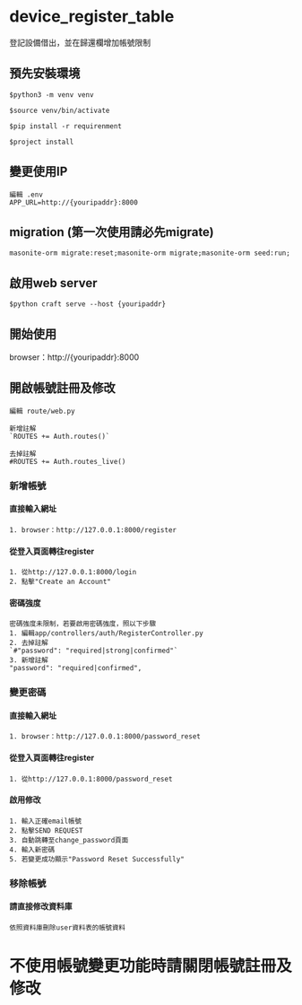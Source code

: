 # device_register_table
登記設備借出，並在歸還欄增加帳號限制

## 預先安裝環境
`$python3 -m venv venv`

`$source venv/bin/activate`

`$pip install -r requirenment`

`$project install`

## 變更使用IP
    編輯 .env
    APP_URL=http://{youripaddr}:8000

## migration (第一次使用請必先migrate)
`masonite-orm migrate:reset;masonite-orm migrate;masonite-orm seed:run;`

## 啟用web server
`$python craft serve --host {youripaddr}`

## 開始使用
browser：http://{youripaddr}:8000

## 開啟帳號註冊及修改
    編輯 route/web.py
	
    新增註解
	`ROUTES += Auth.routes()`
    
    去掉註解
    #ROUTES += Auth.routes_live()

### 新增帳號
#### 直接輸入網址
    1. browser：http://127.0.0.1:8000/register
#### 從登入頁面轉往register
    1. 從http://127.0.0.1:8000/login
    2. 點擊"Create an Account"
#### 密碼強度
    密碼強度未限制，若要啟用密碼強度，照以下步驟
    1. 編輯app/controllers/auth/RegisterController.py
    2. 去掉註解
    `#"password": "required|strong|confirmed"`
    3. 新增註解
    "password": "required|confirmed",

### 變更密碼
#### 直接輸入網址
    1. browser：http://127.0.0.1:8000/password_reset
#### 從登入頁面轉往register
    1. 從http://127.0.0.1:8000/password_reset
#### 啟用修改
    1. 輸入正確email帳號
    2. 點擊SEND REQUEST
    3. 自動跳轉至change_password頁面
    4. 輸入新密碼
    5. 若變更成功顯示"Password Reset Successfully"

### 移除帳號
#### 請直接修改資料庫
    依照資料庫刪除user資料表的帳號資料

# 不使用帳號變更功能時請關閉帳號註冊及修改

